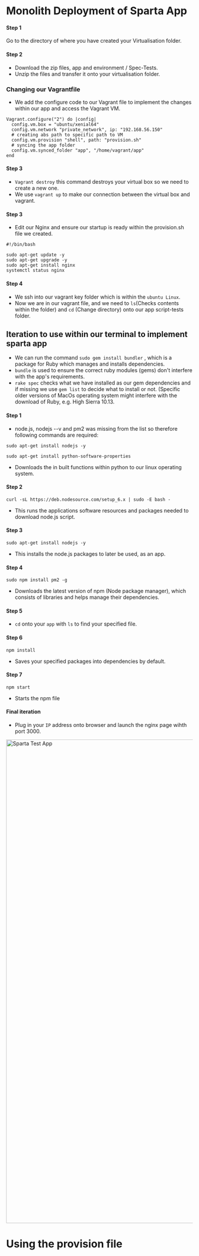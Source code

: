<h1>Monolith Deployment of Sparta App</h1>

<h4>Step 1</h4>

Go to the directory of where you have created your Virtualisation folder.

<h4>Step 2</h4>

- Download the zip files, app and environment / Spec-Tests.
- Unzip the files and transfer it onto your virtualisation folder.

<h3>Changing our Vagrantfile</h3>

- We add the configure code to our Vagrant file to implement the changes within our app and access the Vagrant VM.

```
Vagrant.configure("2") do |config|
  config.vm.box = "ubuntu/xenial64"
  config.vm.network "private_network", ip: "192.168.56.150"
  # creating abs path to specific path to VM
  config.vm.provision "shell", path: "provision.sh"
  # syncing the app folder
  config.vm.synced_folder "app", "/home/vagrant/app"  
end

```
<h4>Step 3</h4>

- `Vagrant destroy` this command destroys your virtual box so we need to create a new one.
- We use `vagrant up` to make our connection between the virtual box and vagrant. 

<h4>Step 3</h4>

- Edit our Nginx and ensure our startup is ready within the provision.sh file we created.

```
#!/bin/bash

sudo apt-get update -y
sudo apt-get upgrade -y
sudo apt-get install nginx
systemctl status nginx

```
<h4>Step 4</h4>

- We ssh into our vagrant key folder which is within the `ubuntu Linux`.
- Now we are in our vagrant file, and we need to `ls`(Checks contents within the folder) and `cd` (Change directory) onto our app script-tests folder.

<h2>Iteration to use within our terminal to implement sparta app</h2>

- We can run the command `sudo gem install bundler` , which is a package for Ruby which manages and installs dependencies.
- `bundle` is used to ensure the correct ruby modules (gems) don't interfere with the app's requirements.
- `rake spec` checks what we have installed as our gem dependencies and if missing we use `gem list` to decide what to install or not. (Specific older versions of MacOs operating system might interfere with the download of Ruby, e.g. High Sierra 10.13. 

<h4>Step 1</h4>

 - node.js, nodejs --v and pm2 was missing from the list so therefore following commands are required:

`sudo apt-get install nodejs -y`

`sudo apt-get install python-software-properties`

- Downloads the in built functions within python to our linux operating system.

<h4>Step 2</h4>

`curl -sL https://deb.nodesource.com/setup_6.x | sudo -E bash -`

- This runs the applications software resources and packages needed to download node.js script.

<h4>Step 3 </h4>

`sudo apt-get install nodejs -y`

- This installs the node.js packages to later be used, as an app. 

<h4>Step 4</h4>

`sudo npm install pm2 -g`

- Downloads the latest version of npm (Node package manager), which consists of libraries and helps manage their dependencies.

<h4>Step 5</h4>

- `cd` onto your `app` with `ls` to find your specified file.

<h4>Step 6</h4>

`npm install` 

- Saves your specified packages into dependencies by default.

<h4>Step 7</h4>

`npm start`

- Starts the npm file

<h4>Final iteration</h4>

- Plug in your `IP` address onto browser and launch the nginx page wihth port 3000.

<img width="1306" alt="Sparta Test App" src="https://user-images.githubusercontent.com/126012715/232857883-0b546a1b-05c5-4533-9daf-339bf0fa909c.png">


<h1>Using the provision file</h1>
